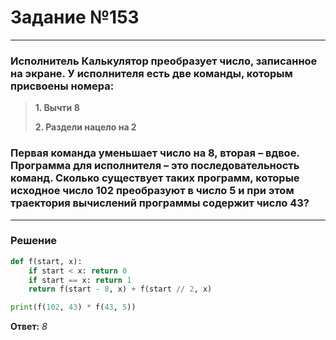 # Задание №153

---

### Исполнитель Калькулятор преобразует число, записанное на экране. У исполнителя есть две команды, которым присвоены номера:

> **1. Вычти 8**
> 
> **2. Раздели нацело на 2**

### Первая команда уменьшает число на 8, вторая – вдвое. Программа для исполнителя – это последовательность команд. Сколько существует таких программ, которые исходное число 102 преобразуют в число 5 и при этом траектория вычислений программы содержит число 43?

---

### Решение

```python
def f(start, x):
    if start < x: return 0
    if start == x: return 1
    return f(start - 8, x) + f(start // 2, x)

print(f(102, 43) * f(43, 5))

```

**Ответ:** _8_